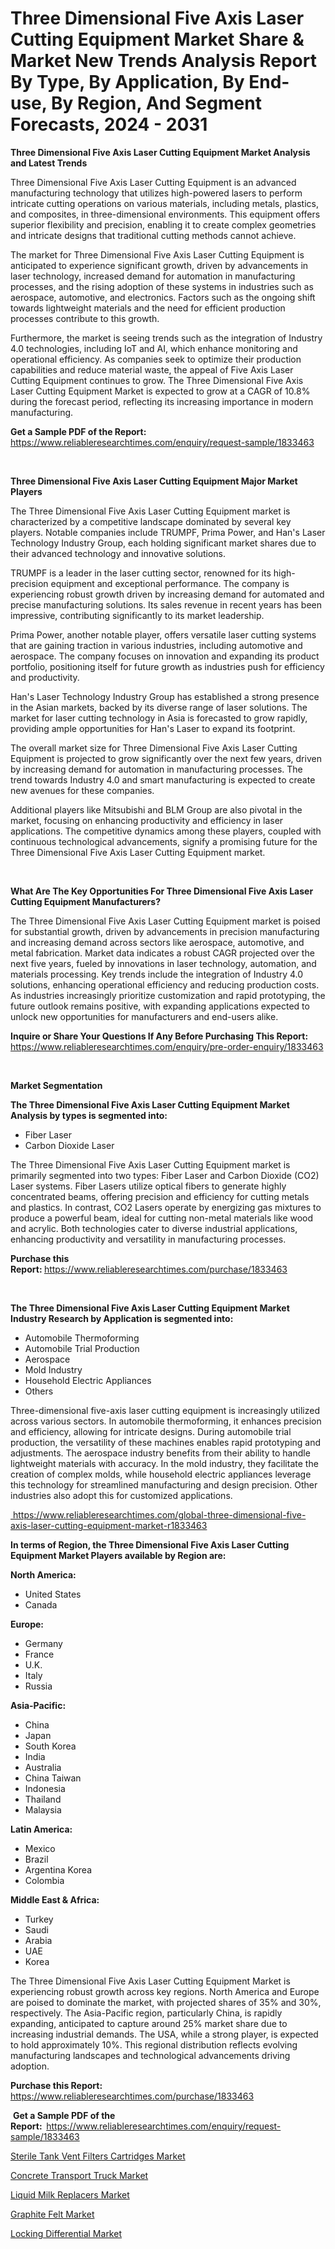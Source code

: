 <p><h1>Three Dimensional Five Axis Laser Cutting Equipment Market Share & Market New Trends Analysis Report By Type, By Application, By End-use, By Region, And Segment Forecasts, 2024 - 2031</h1></p><p><strong>Three Dimensional Five Axis Laser Cutting Equipment Market Analysis and Latest Trends</strong></p>
<p><p>Three Dimensional Five Axis Laser Cutting Equipment is an advanced manufacturing technology that utilizes high-powered lasers to perform intricate cutting operations on various materials, including metals, plastics, and composites, in three-dimensional environments. This equipment offers superior flexibility and precision, enabling it to create complex geometries and intricate designs that traditional cutting methods cannot achieve.</p><p>The market for Three Dimensional Five Axis Laser Cutting Equipment is anticipated to experience significant growth, driven by advancements in laser technology, increased demand for automation in manufacturing processes, and the rising adoption of these systems in industries such as aerospace, automotive, and electronics. Factors such as the ongoing shift towards lightweight materials and the need for efficient production processes contribute to this growth.</p><p>Furthermore, the market is seeing trends such as the integration of Industry 4.0 technologies, including IoT and AI, which enhance monitoring and operational efficiency. As companies seek to optimize their production capabilities and reduce material waste, the appeal of Five Axis Laser Cutting Equipment continues to grow. The Three Dimensional Five Axis Laser Cutting Equipment Market is expected to grow at a CAGR of 10.8% during the forecast period, reflecting its increasing importance in modern manufacturing.</p></p>
<p><strong>Get a Sample PDF of the Report:&nbsp;</strong> <a href="https://www.reliableresearchtimes.com/enquiry/request-sample/1833463?utm_campaign=1496&utm_medium=2&utm_source=Github&utm_content=ia&utm_term=17102024&utm_id=three-dimensional-five-axis-laser-cutting-equipment">https://www.reliableresearchtimes.com/enquiry/request-sample/1833463</a></p>
<p>&nbsp;</p>
<p><strong>Three Dimensional Five Axis Laser Cutting Equipment Major Market Players</strong></p>
<p><p>The Three Dimensional Five Axis Laser Cutting Equipment market is characterized by a competitive landscape dominated by several key players. Notable companies include TRUMPF, Prima Power, and Han's Laser Technology Industry Group, each holding significant market shares due to their advanced technology and innovative solutions.</p><p>TRUMPF is a leader in the laser cutting sector, renowned for its high-precision equipment and exceptional performance. The company is experiencing robust growth driven by increasing demand for automated and precise manufacturing solutions. Its sales revenue in recent years has been impressive, contributing significantly to its market leadership.</p><p>Prima Power, another notable player, offers versatile laser cutting systems that are gaining traction in various industries, including automotive and aerospace. The company focuses on innovation and expanding its product portfolio, positioning itself for future growth as industries push for efficiency and productivity.</p><p>Han's Laser Technology Industry Group has established a strong presence in the Asian markets, backed by its diverse range of laser solutions. The market for laser cutting technology in Asia is forecasted to grow rapidly, providing ample opportunities for Han's Laser to expand its footprint.</p><p>The overall market size for Three Dimensional Five Axis Laser Cutting Equipment is projected to grow significantly over the next few years, driven by increasing demand for automation in manufacturing processes. The trend towards Industry 4.0 and smart manufacturing is expected to create new avenues for these companies.</p><p>Additional players like Mitsubishi and BLM Group are also pivotal in the market, focusing on enhancing productivity and efficiency in laser applications. The competitive dynamics among these players, coupled with continuous technological advancements, signify a promising future for the Three Dimensional Five Axis Laser Cutting Equipment market.</p></p>
<p>&nbsp;</p>
<p><strong>What Are The Key Opportunities For Three Dimensional Five Axis Laser Cutting Equipment Manufacturers?</strong></p>
<p><p>The Three Dimensional Five Axis Laser Cutting Equipment market is poised for substantial growth, driven by advancements in precision manufacturing and increasing demand across sectors like aerospace, automotive, and metal fabrication. Market data indicates a robust CAGR projected over the next five years, fueled by innovations in laser technology, automation, and materials processing. Key trends include the integration of Industry 4.0 solutions, enhancing operational efficiency and reducing production costs. As industries increasingly prioritize customization and rapid prototyping, the future outlook remains positive, with expanding applications expected to unlock new opportunities for manufacturers and end-users alike.</p></p>
<p><strong>Inquire or Share Your Questions If Any Before Purchasing This Report:</strong> <a href="https://www.reliableresearchtimes.com/enquiry/pre-order-enquiry/1833463?utm_campaign=1496&utm_medium=2&utm_source=Github&utm_content=ia&utm_term=17102024&utm_id=three-dimensional-five-axis-laser-cutting-equipment">https://www.reliableresearchtimes.com/enquiry/pre-order-enquiry/1833463</a></p>
<p>&nbsp;</p>
<p><strong>Market Segmentation</strong></p>
<p><strong>The Three Dimensional Five Axis Laser Cutting Equipment Market Analysis by types is segmented into:</strong></p>
<p><ul><li>Fiber Laser</li><li>Carbon Dioxide Laser</li></ul></p>
<p><p>The Three Dimensional Five Axis Laser Cutting Equipment market is primarily segmented into two types: Fiber Laser and Carbon Dioxide (CO2) Laser systems. Fiber Lasers utilize optical fibers to generate highly concentrated beams, offering precision and efficiency for cutting metals and plastics. In contrast, CO2 Lasers operate by energizing gas mixtures to produce a powerful beam, ideal for cutting non-metal materials like wood and acrylic. Both technologies cater to diverse industrial applications, enhancing productivity and versatility in manufacturing processes.</p></p>
<p><strong>Purchase this Report:&nbsp;</strong><a href="https://www.reliableresearchtimes.com/purchase/1833463?utm_campaign=1496&utm_medium=2&utm_source=Github&utm_content=ia&utm_term=17102024&utm_id=three-dimensional-five-axis-laser-cutting-equipment">https://www.reliableresearchtimes.com/purchase/1833463</a></p>
<p>&nbsp;</p>
<p><strong>The Three Dimensional Five Axis Laser Cutting Equipment Market Industry Research by Application is segmented into:</strong></p>
<p><ul><li>Automobile Thermoforming</li><li>Automobile Trial Production</li><li>Aerospace</li><li>Mold Industry</li><li>Household Electric Appliances</li><li>Others</li></ul></p>
<p><p>Three-dimensional five-axis laser cutting equipment is increasingly utilized across various sectors. In automobile thermoforming, it enhances precision and efficiency, allowing for intricate designs. During automobile trial production, the versatility of these machines enables rapid prototyping and adjustments. The aerospace industry benefits from their ability to handle lightweight materials with accuracy. In the mold industry, they facilitate the creation of complex molds, while household electric appliances leverage this technology for streamlined manufacturing and design precision. Other industries also adopt this for customized applications.</p></p>
<p><a href="https://www.reliableresearchtimes.com/global-three-dimensional-five-axis-laser-cutting-equipment-market-r1833463?utm_campaign=1496&utm_medium=2&utm_source=Github&utm_content=ia&utm_term=17102024&utm_id=three-dimensional-five-axis-laser-cutting-equipment">&nbsp;https://www.reliableresearchtimes.com/global-three-dimensional-five-axis-laser-cutting-equipment-market-r1833463</a></p>
<p><strong>In terms of Region, the Three Dimensional Five Axis Laser Cutting Equipment Market Players available by Region are:</strong></p>
<p>
    <p> <strong> North America: </strong>
        <ul>
            <li>United States</li>
            <li>Canada</li>
        </ul>
        </p> 
    <p> <strong> Europe: </strong>
        <ul>
            <li>Germany</li>
            <li>France</li>
            <li>U.K.</li>
            <li>Italy</li>
            <li>Russia</li>
        </ul>
        </p> 
    <p> <strong> Asia-Pacific: </strong>
        <ul>
            <li>China</li>
            <li>Japan</li>
            <li>South Korea</li>
            <li>India</li>
            <li>Australia</li>
            <li>China Taiwan</li>
            <li>Indonesia</li>
            <li>Thailand</li>
            <li>Malaysia</li>
        </ul>
        </p> 
    <p> <strong> Latin America: </strong>
        <ul>
            <li>Mexico</li>
            <li>Brazil</li>
            <li>Argentina Korea</li>
            <li>Colombia</li>
        </ul>
        </p> 
    <p> <strong> Middle East & Africa: </strong>
        <ul>
            <li>Turkey</li>
            <li>Saudi</li>
            <li>Arabia</li>
            <li>UAE</li>
            <li>Korea</li>
        </ul>
    </p>
    </p>
<p><p>The Three Dimensional Five Axis Laser Cutting Equipment Market is experiencing robust growth across key regions. North America and Europe are poised to dominate the market, with projected shares of 35% and 30%, respectively. The Asia-Pacific region, particularly China, is rapidly expanding, anticipated to capture around 25% market share due to increasing industrial demands. The USA, while a strong player, is expected to hold approximately 10%. This regional distribution reflects evolving manufacturing landscapes and technological advancements driving adoption.</p></p>
<p><strong>Purchase this Report: </strong><a href="https://www.reliableresearchtimes.com/purchase/1833463?utm_campaign=1496&utm_medium=2&utm_source=Github&utm_content=ia&utm_term=17102024&utm_id=three-dimensional-five-axis-laser-cutting-equipment">https://www.reliableresearchtimes.com/purchase/1833463</a></p>
<p>&nbsp;<strong>Get a Sample PDF of the Report:&nbsp;&nbsp;</strong><a href="https://www.reliableresearchtimes.com/enquiry/request-sample/1833463?utm_campaign=1496&utm_medium=2&utm_source=Github&utm_content=ia&utm_term=17102024&utm_id=three-dimensional-five-axis-laser-cutting-equipment">https://www.reliableresearchtimes.com/enquiry/request-sample/1833463</a></p>
<p><strong></strong></p>
<p><p><a href="https://github.com/gulaimolin/Market-Research-Report-List-6/blob/main/sterile-tank-vent-filters-cartridges-market.md?utm_campaign=1496&utm_medium=2&utm_source=Github&utm_content=ia&utm_term=17102024&utm_id=three-dimensional-five-axis-laser-cutting-equipment">Sterile Tank Vent Filters Cartridges Market</a></p><p><a href="https://www.linkedin.com/pulse/concrete-transport-truck-market-trends-focusing-insight-forecast-qfxjf?utm_campaign=1496&utm_medium=2&utm_source=Github&utm_content=ia&utm_term=17102024&utm_id=three-dimensional-five-axis-laser-cutting-equipment">Concrete Transport Truck Market</a></p><p><a href="https://www.linkedin.com/pulse/liquid-milk-replacers-market-overview-regional-outlook-fqpae?utm_campaign=1496&utm_medium=2&utm_source=Github&utm_content=ia&utm_term=17102024&utm_id=three-dimensional-five-axis-laser-cutting-equipment">Liquid Milk Replacers Market</a></p><p><a href="https://www.linkedin.com/pulse/graphite-felt-market-trends-insights-type-application-analysis-09que?utm_campaign=1496&utm_medium=2&utm_source=Github&utm_content=ia&utm_term=17102024&utm_id=three-dimensional-five-axis-laser-cutting-equipment">Graphite Felt Market</a></p><p><a href="https://www.linkedin.com/pulse/insights-locking-differential-market-players-size-geographical-z6ctf?utm_campaign=1496&utm_medium=2&utm_source=Github&utm_content=ia&utm_term=17102024&utm_id=three-dimensional-five-axis-laser-cutting-equipment">Locking Differential Market</a></p></p>